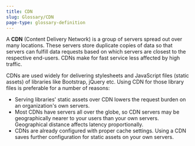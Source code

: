 ```yaml
---
title: CDN
slug: Glossary/CDN
page-type: glossary-definition
---
```


A **CDN** (Content Delivery Network) is a group of servers spread out over many locations. These servers store duplicate copies of data so that servers can fulfill data requests based on which servers are closest to the respective end-users. CDNs make for fast service less affected by high traffic.

CDNs are used widely for delivering stylesheets and JavaScript files (static assets) of libraries like Bootstrap, jQuery etc. Using CDN for those library files is preferable for a number of reasons:

- Serving libraries' static assets over CDN lowers the request burden on an organization's own servers.
- Most CDNs have servers all over the globe, so CDN servers may be geographically nearer to your users than your own servers. Geographical distance affects latency proportionally.
- CDNs are already configured with proper cache settings. Using a CDN saves further configuration for static assets on your own servers.

